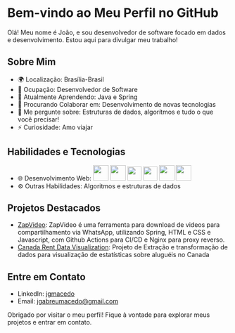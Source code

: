 # Bem-vindo ao Meu Perfil no GitHub

Olá! Meu nome é João, e sou desenvolvedor de software focado em dados e desenvolvimento. Estou aqui para divulgar meu trabalho!

## Sobre Mim

- 🌍 Localização: Brasília-Brasil
- 💼 Ocupação: Desenvolvedor de Software
- 🌱 Atualmente Aprendendo: Java e Spring
- 👯 Procurando Colaborar em: Desenvolvimento de novas tecnologias
- 💬 Me pergunte sobre: Estruturas de dados, algorítmos e tudo o que você precisar!
- ⚡ Curiosidade: Amo viajar

## Habilidades e Tecnologias

- 🌐 Desenvolvimento Web: 
            <img src="https://cdn.jsdelivr.net/gh/devicons/devicon@latest/icons/java/java-original-wordmark.svg" width="35" />
            <img src="https://cdn.jsdelivr.net/gh/devicons/devicon@latest/icons/spring/spring-original.svg" width="35" />
          <img src="https://cdn.jsdelivr.net/gh/devicons/devicon/icons/html5/html5-original.svg" width="32" />  <img src="https://cdn.jsdelivr.net/gh/devicons/devicon/icons/css3/css3-original.svg" width="32" /> <img src="https://cdn.jsdelivr.net/gh/devicons/devicon/icons/git/git-original.svg" width="35"/> <img src="https://cdn.jsdelivr.net/gh/devicons/devicon/icons/javascript/javascript-original.svg" width="35" />
- ⚙️ Outras Habilidades: Algoritmos e estruturas de dados

## Projetos Destacados

- [ZapVideo](https://github.com/jgmacedo/ZapVideo): ZapVideo é uma ferramenta para download de videos para compartilhamento via WhatsApp, utilizando Spring, HTML e CSS e Javascript, com Github Actions para CI/CD e Nginx para proxy reverso.
- [Canada Rent Data Visualization](https://github.com/jgmacedo/CanadaRentDataViz): Projeto de Extração e transformação de dados para visualização de estatísticas sobre aluguéis no Canada


## Entre em Contato

- LinkedIn: [jgmacedo](https://www.linkedin.com/in/jgmacedo/)
- Email: jgabreumacedo@gmail.com


Obrigado por visitar o meu perfil! Fique à vontade para explorar meus projetos e entrar em contato.

